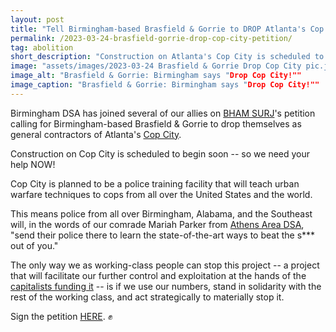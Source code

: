 ```yaml
---
layout: post
title: "Tell Birmingham-based Brasfield & Gorrie to DROP Atlanta's Cop City!"
permalink: /2023-03-24-brasfield-gorrie-drop-cop-city-petition/
tag: abolition
short_description: "Construction on Atlanta's Cop City is scheduled to begin soon! Sign this petition to tell Brasfield & Gorrie to drop themselves as general contractors of the project."
image: "assets/images/2023-03-24 Brasfield & Gorrie Drop Cop City pic.jpg"
image_alt: "Brasfield & Gorrie: Birmingham says "Drop Cop City!""
image_caption: "Brasfield & Gorrie: Birmingham says "Drop Cop City!""
---
```


Birmingham DSA has joined several of our allies on [BHAM SURJ](https://surj.org/chapter/birmingham-surj/)'s petition calling for Birmingham-based Brasfield & Gorrie to drop themselves as general contractors of Atlanta's [Cop City](https://stopcop.city/).

Construction on Cop City is scheduled to begin soon -- so we need your help NOW!

Cop City is planned to be a police training facility that will teach urban warfare techniques to cops from all over the United States and the world.

This means police from all over Birmingham, Alabama, and the Southeast will, in the words of our comrade Mariah Parker from [Athens Area DSA](https://athensareadsa.org/), "send their police there to learn the state-of-the-art ways to beat the s*** out of you." 

The only way we as working-class people can stop this project -- a project that will facilitate our further control and exploitation at the hands of the [capitalists funding it](https://www.stopcopcitysolidarity.org/) -- is if we use our numbers, stand in solidarity with the rest of the working class, and act strategically to materially stop it.

Sign the petition [HERE](https://actionnetwork.org/petitions/birmingham-wants-brasfield-gorrie-to-drop-the-contract-stop-cop-city/?fbclid=IwAR3ro_o3_qo8x1uWYFuKdsW40VFzurDxYC6otXjPoa4-B6Z5A6hxkjdC73I). ✊